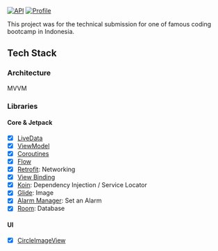 <p>
  <a href="https://android-arsenal.com/api?level=21"><img alt="API" src="https://img.shields.io/badge/API-21%2B-brightgreen.svg?style=flat"/></a>
  <a href="https://github.com/bobbyirawan09"><img alt="Profile" src="https://badgen.net/badge/icon/bobbyirawan09?icon=github&label"/></a> 
</p>

This project was for the technical submission for one of famous coding bootcamp in Indonesia.

## Tech Stack

### Architecture

MVVM

### Libraries

#### Core & Jetpack

- [x] [LiveData](https://developer.android.com/topic/libraries/architecture/livedata)
- [x] [ViewModel](https://developer.android.com/topic/libraries/architecture/viewmodel)
- [x] [Coroutines](https://developer.android.com/topic/libraries/architecture/coroutines)
- [x] [Flow](https://kotlinlang.org/docs/reference/coroutines/flow.html)
- [x] [Retrofit](https://square.github.io/retrofit/): Networking
- [x] [View Binding](https://developer.android.com/topic/libraries/view-binding)
- [x] [Koin](https://start.insert-koin.io/#/quickstart/kotlin): Dependency Injection / Service Locator
- [x] [Glide](https://github.com/bumptech/glide): Image
- [x] [Alarm Manager](https://developer.android.com/reference/android/app/AlarmManager): Set an Alarm
- [x] [Room](https://developer.android.com/jetpack/androidx/releases/room): Database

#### UI

- [x] [CircleImageView](https://github.com/hdodenhof/CircleImageView)
